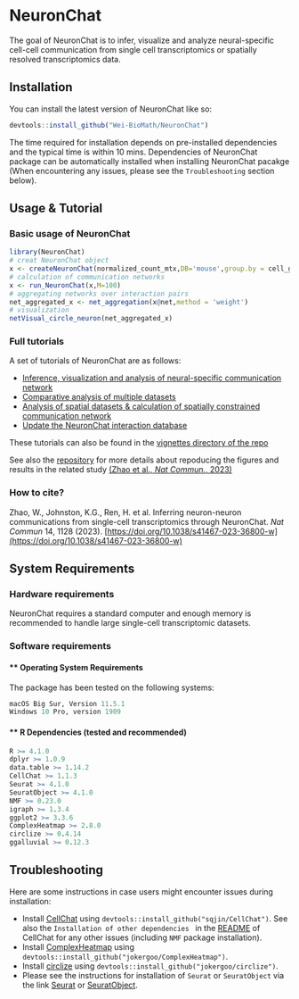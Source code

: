 
# NeuronChat

<!-- badges: start -->
<!-- badges: end -->

The goal of NeuronChat is to infer, visualize and analyze neural-specific cell-cell communication from single cell transcriptomics or spatially resolved transcriptomics data. 

## Installation

You can install the latest version of NeuronChat like so:

``` r
devtools::install_github("Wei-BioMath/NeuronChat")
```
The time required for installation depends on pre-installed dependencies and the typical time is within 10 mins. Dependencies of NeuronChat package can be automatically installed when installing NeuronChat pacakge (When encountering any issues, please see the `Troubleshooting` section below).

## Usage & Tutorial 
### Basic usage of NeuronChat
``` r
library(NeuronChat)
# creat NeuronChat object 
x <- createNeuronChat(normalized_count_mtx,DB='mouse',group.by = cell_group_vector) # use DB='human' for human data
# calculation of communication networks  
x <- run_NeuronChat(x,M=100)
# aggregating networks over interaction pairs
net_aggregated_x <- net_aggregation(x@net,method = 'weight')
# visualization
netVisual_circle_neuron(net_aggregated_x)
```
### Full tutorials
A set of tutorials of NeuronChat are as follows:

- [Inference, visualization and analysis of neural-specific communication network](https://htmlpreview.github.io/?https://github.com/Wei-BioMath/NeuronChat/blob/main/vignettes/NeuronChat-Tutorial.html)
- [Comparative analysis of multiple datasets](https://htmlpreview.github.io/?https://github.com/Wei-BioMath/NeuronChat/blob/main/vignettes/comparison.html)
- [Analysis of spatial datasets & calculation of spatially constrained communication network](https://htmlpreview.github.io/?https://github.com/Wei-BioMath/NeuronChat/blob/main/vignettes/Spatial_analysis.html)
- [Update the NeuronChat interaction database](https://htmlpreview.github.io/?https://github.com/Wei-BioMath/NeuronChat/blob/main/vignettes/Update_NeuronChat_database.html)

These tutorials can also be found in the [vignettes directory of the repo](https://github.com/Wei-BioMath/NeuronChat/tree/main/vignettes)

See also the [repository](https://github.com/Wei-BioMath/NeuronChatAnalysis2022) for more details about repoducing the figures and results in the related study [(Zhao et al., _Nat_ _Commun._, 2023)](https://doi.org/10.1038/s41467-023-36800-w)

### How to cite?
Zhao, W., Johnston, K.G., Ren, H. et al. Inferring neuron-neuron communications from single-cell transcriptomics through NeuronChat. _Nat Commun_ 14, 1128 (2023). [https://doi.org/10.1038/s41467-023-36800-w](https://doi.org/10.1038/s41467-023-36800-w)

## System Requirements

### Hardware requirements

NeuronChat requires a  standard computer and enough memory is recommended to handle large single-cell transcriptomic datasets. 

### Software requirements

####  ** Operating System Requirements

The package has been tested on the following systems: 

``` r
macOS Big Sur, Version 11.5.1  
Windows 10 Pro, version 1909  
```

#### ** R Dependencies (tested and recommended)

``` r
R >= 4.1.0  
dplyr >= 1.0.9
data.table >= 1.14.2  
CellChat >= 1.1.3  
Seurat >= 4.1.0  
SeuratObject >= 4.1.0  
NMF >= 0.23.0  
igraph >= 1.3.4  
ggplot2 >= 3.3.6  
ComplexHeatmap >= 2.8.0  
circlize >= 0.4.14      
ggalluvial >= 0.12.3  
```

##  Troubleshooting 
Here are some instructions in case users might encounter issues during installation: 

- Install [CellChat](https://github.com/sqjin/CellChat) using `devtools::install_github("sqjin/CellChat")`. See also the `Installation of other dependencies
` in the [README](https://github.com/sqjin/CellChat) of CellChat for any other issues (including `NMF` package installation). 
- Install [ComplexHeatmap](https://github.com/jokergoo/ComplexHeatmap) using `devtools::install_github("jokergoo/ComplexHeatmap")`. 
- Install [circlize](https://github.com/jokergoo/circlize) using `devtools::install_github("jokergoo/circlize")`. 
- Please see the instructions for installation of `Seurat` or `SeuratObject` via the link [Seurat](https://satijalab.org/seurat/articles/install.html) or [SeuratObject](https://github.com/mojaveazure/seurat-object).
  
 
